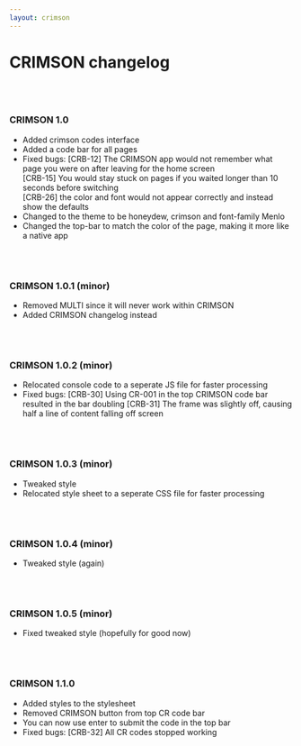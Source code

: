 ```yaml
---
layout: crimson
---
```

# CRIMSON changelog
<br/>
<br/>

### CRIMSON 1.0
- Added crimson codes interface
- Added a code bar for all pages
- Fixed bugs:
[CRB-12] The CRIMSON app would not remember what page you were on after leaving for the home screen <br/>
[CRB-15] You would stay stuck on pages if you waited longer than 10 seconds before switching <br/>
[CRB-26] the color and font would not appear correctly and instead show the defaults <br/>
- Changed to the theme to be honeydew, crimson and font-family Menlo <br/>
- Changed the top-bar to match the color of the page, making it more like a native app
<br/>
<br/>

### CRIMSON 1.0.1 (minor)
- Removed MULTI since it will never work within CRIMSON
- Added CRIMSON changelog instead
<br/>
<br/>

### CRIMSON 1.0.2 (minor)
- Relocated console code to a seperate JS file for faster processing
- Fixed bugs:
[CRB-30] Using CR-001 in the top CRIMSON code bar resulted in the bar doubling
[CRB-31] The frame was slightly off, causing half a line of content falling off screen
<br/>
<br/>

### CRIMSON 1.0.3 (minor)
- Tweaked style
- Relocated style sheet to a seperate CSS file for faster processing
<br/>
<br/>

### CRIMSON 1.0.4 (minor)
- Tweaked style (again)
<br/>
<br/>

### CRIMSON 1.0.5 (minor)
- Fixed tweaked style (hopefully for good now)
<br/>
<br/>

### CRIMSON 1.1.0
- Added styles to the stylesheet
- Removed CRIMSON button from top CR code bar
- You can now use enter to submit the code in the top bar
- Fixed bugs:
[CRB-32] All CR codes stopped working
<br/>
<br/>